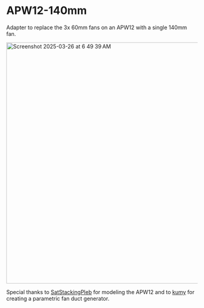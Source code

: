 # APW12-140mm
Adapter to replace the 3x 60mm fans on an APW12 with a single 140mm fan.

<img width="635" alt="Screenshot 2025-03-26 at 6 49 39 AM" src="https://github.com/user-attachments/assets/6d24dbab-0949-42dc-bebe-84905b5abb8e" />

Special thanks to [SatStackingPleb](https://github.com/SatStackingPleb/Antminer-S19-CAD-Files) for modeling the APW12 and to [kumy](https://www.thingiverse.com/thing:373491) for creating a parametric fan duct generator.
